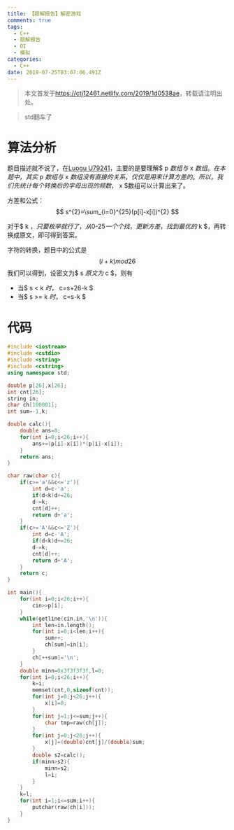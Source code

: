```yaml
---
title: 【题解报告】解密游戏
comments: true
tags:
  - C++
  - 题解报告
  - OI
  - 模拟
categories:
  - C++
date: 2019-07-25T03:07:06.491Z
---
```

> 本文首发于<https://ctj12461.netlify.com/2019/1d0538ae>，转载请注明出处。

> std翻车了

# 算法分析
题目描述就不说了，在[Luogu U79241](https://www.luogu.org/problem/U79241)，主要的是要理解$ p $数组与$ x $数组。
在本题中，其实$ p $数组与$ x $数组没有直接的关系，仅仅是用来计算方差的。所以，我们先统计每个转换后的字母出现的频数，$ x $数组可以计算出来了。  

方差和公式：  
$$
s^{2}=\sum_{i=0}^{25}(p[i]-x[i])^{2}
$$

对于$ k $，只要枚举就行了，从$0-25$一个个找，更新方差，找到最优的$ k $，再转换成原文，即可得到答案。

字符的转换，题目中的公式是
$$
(i+k) mod 26 
$$
我们可以得到，设密文为$ s $原文为$ c $，则有
- 当$ s < k $时，$ c=s+26-k $
- 当$ s >= k $时，$ c=s-k $


# 代码
```cpp
#include <iostream>
#include <cstdio>
#include <string>
#include <cstring>
using namespace std;

double p[26],x[26];
int cnt[26];
string in;
char ch[100001];
int sum=-1,k;

double calc(){
    double ans=0;
    for(int i=0;i<26;i++){
        ans+=(p[i]-x[i])*(p[i]-x[i]);
    }
    return ans;
}

char raw(char c){
    if(c>='a'&&c<='z'){
        int d=c-'a';
        if(d<k)d+=26;
        d-=k;
        cnt[d]++;
        return d+'a';
    }
    if(c>='A'&&c<='Z'){
        int d=c-'A';
        if(d<k)d+=26;
        d-=k;
        cnt[d]++;
        return d+'A';
    }
    return c;
}

int main(){
    for(int i=0;i<26;i++){
        cin>>p[i];
    }
    while(getline(cin,in,'\n')){
        int len=in.length();
        for(int i=0;i<len;i++){
            sum++;
            ch[sum]=in[i];
        }
        ch[++sum]='\n';
    }
    double minn=0x3f3f3f3f,l=0;
    for(int i=0;i<26;i++){
        k=i;
        memset(cnt,0,sizeof(cnt));
        for(int j=0;j<26;j++){
            x[i]=0;
        }
        for(int j=1;j<=sum;j++){
            char tmp=raw(ch[j]);
        }
        for(int j=0;j<26;j++){
            x[j]=(double)cnt[j]/(double)sum;
        }
        double s2=calc();
        if(minn>s2){
            minn=s2;
            l=i;
        }
    }
    k=l;
    for(int i=1;i<=sum;i++){
        putchar(raw(ch[i]));
    }
}
```
